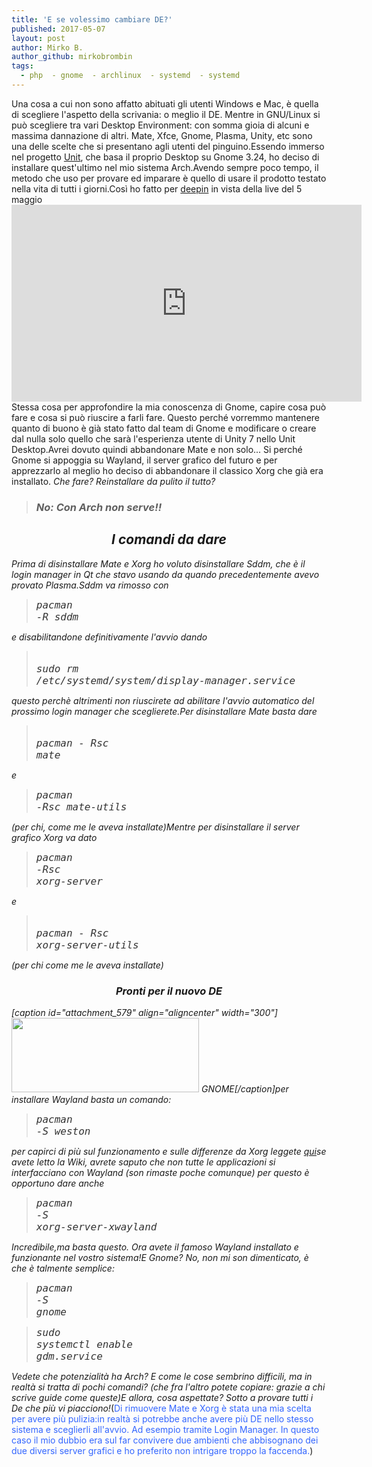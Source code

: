 ```yaml
---
title: 'E se volessimo cambiare DE?'
published: 2017-05-07
layout: post
author: Mirko B.
author_github: mirkobrombin
tags:
  - php  - gnome  - archlinux  - systemd  - systemd
---
```

Una cosa a cui non sono affatto abituati gli utenti Windows e Mac, è quella di scegliere l'aspetto della scrivania: o meglio il DE. Mentre in GNU/Linux si può scegliere tra vari Desktop Environment: con somma gioia di alcuni e massima dannazione di altri. Mate, Xfce, Gnome, Plasma, Unity, etc sono una delle scelte che si presentano agli utenti del pinguino.Essendo immerso nel progetto <a href="http://unitlinux.org" target="_blank" rel="noopener noreferrer">Unit</a>, che basa il proprio Desktop su Gnome 3.24, ho deciso di installare quest'ultimo nel mio sistema Arch.Avendo sempre poco tempo, il metodo che uso per provare ed imparare è quello di usare il prodotto testato nella vita di tutti i giorni.Così ho fatto per <a href="https://www.deepin.org/it/" target="_blank" rel="noopener noreferrer">deepin</a> in vista della live del 5 maggio<iframe src="https://www.youtube.com/embed/dLDdaoKYz_U" width="560" height="315" frameborder="0" allowfullscreen="allowfullscreen"></iframe>Stessa cosa per approfondire la mia conoscenza di Gnome, capire cosa può fare e cosa si può riuscire a farli fare. Questo perché vorremmo mantenere quanto di buono è già stato fatto dal team di Gnome e modificare o creare dal nulla solo quello che sarà l'esperienza utente di Unity 7  nello Unit Desktop.Avrei dovuto quindi abbandonare Mate e non solo... Si perché Gnome si appoggia su Wayland, il server grafico del futuro e per apprezzarlo al meglio ho deciso di abbandonare il classico Xorg che già era installato.<span style="color: #ff0000;"> *</span> Che fare? Reinstallare da pulito il tutto?<blockquote><h3>               No: Con Arch non serve!!</h3></blockquote><h2 style="text-align: center;"></h2><h2 style="text-align: center;">I comandi da dare</h2>Prima di disinstallare Mate e Xorg ho voluto disinstallare Sddm, che è il login manager in Qt che stavo usando da quando precedentemente avevo provato Plasma.Sddm va rimosso con<blockquote><pre class="western"><span style="color: #333333;"><span style="font-family: Consolas, Monaco, monospace;"><span style="font-size: medium;">pacman -R sddm</span></span></span></pre></blockquote>e disabilitandone definitivamente l'avvio dando<blockquote><pre class="western"><span style="color: #333333;"><span style="font-family: Consolas, Monaco, monospace;"><span style="font-size: medium;"> sudo rm /etc/systemd/system/display-manager.service</span></span></span></pre></blockquote>questo perchè altrimenti non riuscirete ad abilitare l'avvio automatico del prossimo login manager che sceglierete.Per disinstallare Mate basta dare<blockquote><pre class="western"><span style="color: #333333;"><span style="font-family: Consolas, Monaco, monospace;"><span style="font-size: medium;"> pacman - Rsc mate</span></span></span></pre></blockquote>e<blockquote><pre class="western"><span style="color: #333333;"><span style="font-family: Consolas, Monaco, monospace;"><span style="font-size: medium;">pacman -Rsc mate-utils</span></span></span></pre></blockquote>(per chi, come me le aveva installate)Mentre per disinstallare il server grafico Xorg va dato<blockquote><pre class="western"><span style="color: #333333;"><span style="font-family: Consolas, Monaco, monospace;"><span style="font-size: medium;">pacman -Rsc xorg-server</span></span></span></pre></blockquote>e<blockquote><pre class="western"><span style="color: #333333;"><span style="font-family: Consolas, Monaco, monospace;"><span style="font-size: medium;"> pacman - Rsc xorg-server-utils</span></span></span></pre></blockquote>(per chi come me le aveva installate)<h3 style="text-align: center;">Pronti per il nuovo DE</h3>[caption id="attachment_579" align="aligncenter" width="300"]<img class="size-medium wp-image-579" src="https://zambolinux.it/wp-content/uploads/2017/05/gnome-2-300x119.jpg" alt="" width="300" height="119" /> GNOME[/caption]per installare Wayland basta un comando:<blockquote><pre class="western"><span style="color: #333333;"><span style="font-family: Consolas, Monaco, monospace;"><span style="font-size: medium;">pacman -S weston</span></span></span></pre></blockquote>per capirci di più sul funzionamento e sulle differenze da Xorg leggete <a href="https://wiki.archlinux.org/index.php/Wayland" target="_blank" rel="noopener noreferrer">qui</a>se avete letto la Wiki, avrete saputo che non tutte le applicazioni si interfacciano con Wayland (son rimaste poche comunque) per questo è opportuno dare anche<blockquote><pre class="western"><span style="color: #333333;"><span style="font-family: Consolas, Monaco, monospace;"><span style="font-size: medium;">pacman -S xorg-server-xwayland</span></span></span></pre></blockquote>Incredibile,ma basta questo. Ora avete il famoso Wayland installato e funzionante nel vostro sistema!E Gnome? No, non mi son dimenticato, è che è talmente semplice:<blockquote><pre class="western"><span style="color: #333333;"><span style="font-family: Consolas, Monaco, monospace;"><span style="font-size: medium;">pacman -S gnome</span></span></span></pre></blockquote><blockquote><pre class="western"><span style="color: #333333;"><span style="font-family: Consolas, Monaco, monospace;"><span style="font-size: medium;">sudo systemctl enable gdm.service</span></span></span></pre></blockquote>Vedete che potenzialità ha Arch? E come le cose sembrino difficili, ma in realtà si tratta di pochi comandi? (che fra l'altro potete copiare: grazie a chi scrive guide come queste)E allora, cosa aspettate? Sotto a provare tutti i De che più vi piacciono!<span style="color: #ff0000;">*</span>(<span style="color: #3366ff;">Di rimuovere Mate e Xorg è stata una mia scelta per avere più pulizia:in realtà si potrebbe anche avere più DE nello stesso sistema e sceglierli all'avvio. Ad esempio tramite Login Manager. In questo caso il mio dubbio era sul far convivere due ambienti che abbisognano dei due diversi server grafici e ho preferito non intrigare troppo la faccenda.</span>)